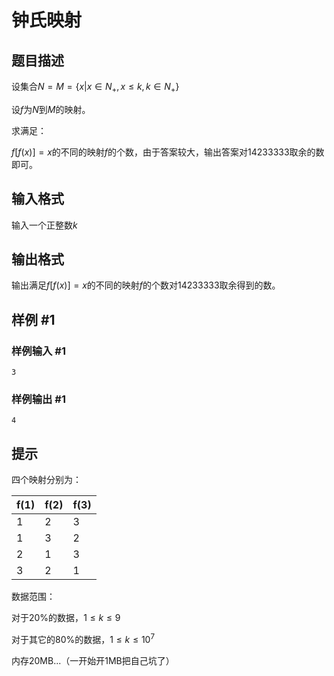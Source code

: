 # 钟氏映射

## 题目描述

设集合$N=M=\left\{x|x\in N_+,x\leq k,k\in N_+\right\}$

设$f$为$N$到$M$的映射。

求满足：

$f[f(x)]=x$的不同的映射$f$的个数，由于答案较大，输出答案对$14233333$取余的数即可。


## 输入格式

输入一个正整数$k$


## 输出格式

输出满足$f[f(x)]=x$的不同的映射$f$的个数对$14233333$取余得到的数。


## 样例 #1

### 样例输入 #1
```
3
```

### 样例输出 #1

```
4
```

## 提示

四个映射分别为：


|f(1)|f(2)|f(3)|
|-|-|-|
|1|2|3|
|1|3|2|
|2|1|3|
|3|2|1|

数据范围：

对于20%的数据，$1\leq k\leq 9$

对于其它的80%的数据，$1\leq k\leq 10^7$


内存20MB...（一开始开1MB把自己坑了）

